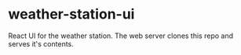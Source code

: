 # weather-station-ui
 React UI for the weather station.
 The web server clones this repo and serves it's contents.
